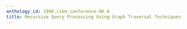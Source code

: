 ```yaml
---
anthology_id: 1996.cikm_conference-96.6
title: Recursive Query Processing Using Graph Traversal Techniques
---
```

